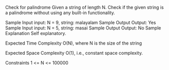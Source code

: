 Check for palindrome
Given a string of length N. Check if the given string is a palindrome without using any built-in functionality.

Sample Input
input: N = 9, string: malayalam
Sample Output
Output: Yes
Sample Input
input: N = 5, string: masai
Sample Output
Output: No
Sample Explanation
Self explanatory.

Expected Time Complexity
O(N), where N is the size of the string

Expected Space Complexity
O(1), i.e., constant space complexity.

Constraints
1 <= N <= 100000